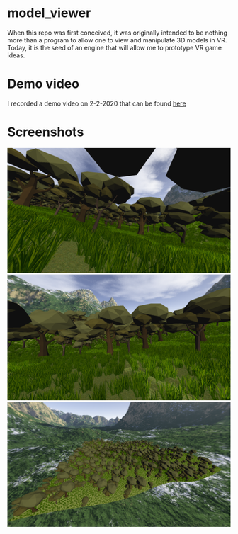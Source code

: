 # model_viewer
When this repo was first conceived, it was originally intended to be nothing more than a program to allow one to view and manipulate 3D models in VR. Today, it is the seed of an engine that will allow me to prototype VR game ideas.

# Demo video
I recorded a demo video on 2-2-2020 that can be found [here](https://youtu.be/0_sz0D57apQ)

# Screenshots
![First screenshot](screenshots/screenshot1.png)
![Second screenshot](screenshots/screenshot2.png)
![Third screenshot](screenshots/screenshot3.png)
